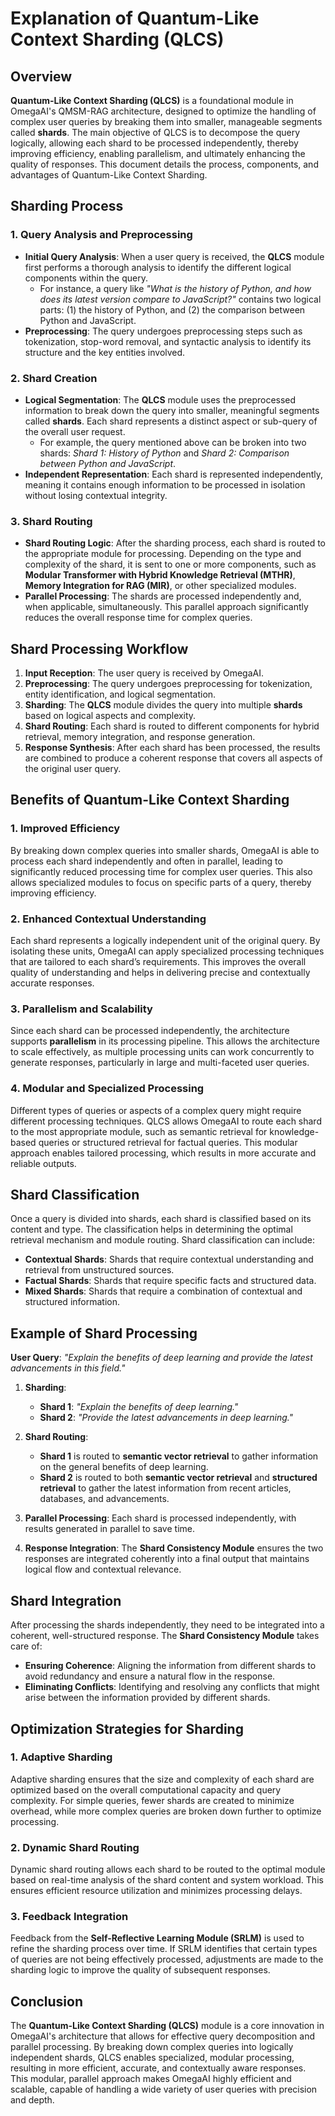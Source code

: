 # Explanation of Quantum-Like Context Sharding (QLCS)

## Overview
**Quantum-Like Context Sharding (QLCS)** is a foundational module in OmegaAI's QMSM-RAG architecture, designed to optimize the handling of complex user queries by breaking them into smaller, manageable segments called **shards**. The main objective of QLCS is to decompose the query logically, allowing each shard to be processed independently, thereby improving efficiency, enabling parallelism, and ultimately enhancing the quality of responses. This document details the process, components, and advantages of Quantum-Like Context Sharding.

## Sharding Process
### 1. Query Analysis and Preprocessing
- **Initial Query Analysis**: When a user query is received, the **QLCS** module first performs a thorough analysis to identify the different logical components within the query.
  - For instance, a query like *"What is the history of Python, and how does its latest version compare to JavaScript?"* contains two logical parts: (1) the history of Python, and (2) the comparison between Python and JavaScript.
- **Preprocessing**: The query undergoes preprocessing steps such as tokenization, stop-word removal, and syntactic analysis to identify its structure and the key entities involved.

### 2. Shard Creation
- **Logical Segmentation**: The **QLCS** module uses the preprocessed information to break down the query into smaller, meaningful segments called **shards**. Each shard represents a distinct aspect or sub-query of the overall user request.
  - For example, the query mentioned above can be broken into two shards: *Shard 1: History of Python* and *Shard 2: Comparison between Python and JavaScript*.
- **Independent Representation**: Each shard is represented independently, meaning it contains enough information to be processed in isolation without losing contextual integrity.

### 3. Shard Routing
- **Shard Routing Logic**: After the sharding process, each shard is routed to the appropriate module for processing. Depending on the type and complexity of the shard, it is sent to one or more components, such as **Modular Transformer with Hybrid Knowledge Retrieval (MTHR)**, **Memory Integration for RAG (MIR)**, or other specialized modules.
- **Parallel Processing**: The shards are processed independently and, when applicable, simultaneously. This parallel approach significantly reduces the overall response time for complex queries.

## Shard Processing Workflow
1. **Input Reception**: The user query is received by OmegaAI.
2. **Preprocessing**: The query undergoes preprocessing for tokenization, entity identification, and logical segmentation.
3. **Sharding**: The **QLCS** module divides the query into multiple **shards** based on logical aspects and complexity.
4. **Shard Routing**: Each shard is routed to different components for hybrid retrieval, memory integration, and response generation.
5. **Response Synthesis**: After each shard has been processed, the results are combined to produce a coherent response that covers all aspects of the original user query.

## Benefits of Quantum-Like Context Sharding
### 1. Improved Efficiency
By breaking down complex queries into smaller shards, OmegaAI is able to process each shard independently and often in parallel, leading to significantly reduced processing time for complex user queries. This also allows specialized modules to focus on specific parts of a query, thereby improving efficiency.

### 2. Enhanced Contextual Understanding
Each shard represents a logically independent unit of the original query. By isolating these units, OmegaAI can apply specialized processing techniques that are tailored to each shard’s requirements. This improves the overall quality of understanding and helps in delivering precise and contextually accurate responses.

### 3. Parallelism and Scalability
Since each shard can be processed independently, the architecture supports **parallelism** in its processing pipeline. This allows the architecture to scale effectively, as multiple processing units can work concurrently to generate responses, particularly in large and multi-faceted user queries.

### 4. Modular and Specialized Processing
Different types of queries or aspects of a complex query might require different processing techniques. QLCS allows OmegaAI to route each shard to the most appropriate module, such as semantic retrieval for knowledge-based queries or structured retrieval for factual queries. This modular approach enables tailored processing, which results in more accurate and reliable outputs.

## Shard Classification
Once a query is divided into shards, each shard is classified based on its content and type. The classification helps in determining the optimal retrieval mechanism and module routing. Shard classification can include:
- **Contextual Shards**: Shards that require contextual understanding and retrieval from unstructured sources.
- **Factual Shards**: Shards that require specific facts and structured data.
- **Mixed Shards**: Shards that require a combination of contextual and structured information.

## Example of Shard Processing
**User Query**: *"Explain the benefits of deep learning and provide the latest advancements in this field."*

1. **Sharding**:
   - **Shard 1**: *"Explain the benefits of deep learning."*
   - **Shard 2**: *"Provide the latest advancements in deep learning."*

2. **Shard Routing**:
   - **Shard 1** is routed to **semantic vector retrieval** to gather information on the general benefits of deep learning.
   - **Shard 2** is routed to both **semantic vector retrieval** and **structured retrieval** to gather the latest information from recent articles, databases, and advancements.

3. **Parallel Processing**: Each shard is processed independently, with results generated in parallel to save time.

4. **Response Integration**: The **Shard Consistency Module** ensures the two responses are integrated coherently into a final output that maintains logical flow and contextual relevance.

## Shard Integration
After processing the shards independently, they need to be integrated into a coherent, well-structured response. The **Shard Consistency Module** takes care of:
- **Ensuring Coherence**: Aligning the information from different shards to avoid redundancy and ensure a natural flow in the response.
- **Eliminating Conflicts**: Identifying and resolving any conflicts that might arise between the information provided by different shards.

## Optimization Strategies for Sharding
### 1. Adaptive Sharding
Adaptive sharding ensures that the size and complexity of each shard are optimized based on the overall computational capacity and query complexity. For simple queries, fewer shards are created to minimize overhead, while more complex queries are broken down further to optimize processing.

### 2. Dynamic Shard Routing
Dynamic shard routing allows each shard to be routed to the optimal module based on real-time analysis of the shard content and system workload. This ensures efficient resource utilization and minimizes processing delays.

### 3. Feedback Integration
Feedback from the **Self-Reflective Learning Module (SRLM)** is used to refine the sharding process over time. If SRLM identifies that certain types of queries are not being effectively processed, adjustments are made to the sharding logic to improve the quality of subsequent responses.

## Conclusion
The **Quantum-Like Context Sharding (QLCS)** module is a core innovation in OmegaAI's architecture that allows for effective query decomposition and parallel processing. By breaking down complex queries into logically independent shards, QLCS enables specialized, modular processing, resulting in more efficient, accurate, and contextually aware responses. This modular, parallel approach makes OmegaAI highly efficient and scalable, capable of handling a wide variety of user queries with precision and depth.

